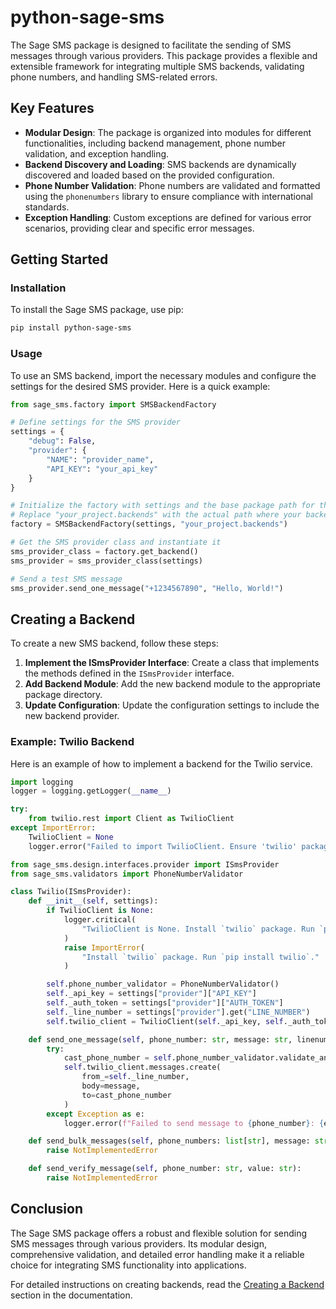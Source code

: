 # python-sage-sms

The Sage SMS package is designed to facilitate the sending of SMS messages through various providers. This package provides a flexible and extensible framework for integrating multiple SMS backends, validating phone numbers, and handling SMS-related errors.

## Key Features

- **Modular Design**: The package is organized into modules for different functionalities, including backend management, phone number validation, and exception handling.
- **Backend Discovery and Loading**: SMS backends are dynamically discovered and loaded based on the provided configuration.
- **Phone Number Validation**: Phone numbers are validated and formatted using the `phonenumbers` library to ensure compliance with international standards.
- **Exception Handling**: Custom exceptions are defined for various error scenarios, providing clear and specific error messages.

## Getting Started

### Installation

To install the Sage SMS package, use pip:

```bash
pip install python-sage-sms
```

### Usage

To use an SMS backend, import the necessary modules and configure the settings for the desired SMS provider. Here is a quick example:

```python
from sage_sms.factory import SMSBackendFactory

# Define settings for the SMS provider
settings = {
    "debug": False,
    "provider": {
        "NAME": "provider_name",
        "API_KEY": "your_api_key"
    }
}

# Initialize the factory with settings and the base package path for the backends
# Replace "your_project.backends" with the actual path where your backend modules are located
factory = SMSBackendFactory(settings, "your_project.backends")

# Get the SMS provider class and instantiate it
sms_provider_class = factory.get_backend()
sms_provider = sms_provider_class(settings)

# Send a test SMS message
sms_provider.send_one_message("+1234567890", "Hello, World!")
```

## Creating a Backend

To create a new SMS backend, follow these steps:

1. **Implement the ISmsProvider Interface**: Create a class that implements the methods defined in the `ISmsProvider` interface.
2. **Add Backend Module**: Add the new backend module to the appropriate package directory.
3. **Update Configuration**: Update the configuration settings to include the new backend provider.

### Example: Twilio Backend

Here is an example of how to implement a backend for the Twilio service.

```python
import logging
logger = logging.getLogger(__name__)

try:
    from twilio.rest import Client as TwilioClient
except ImportError:
    TwilioClient = None
    logger.error("Failed to import TwilioClient. Ensure 'twilio' package is installed.")

from sage_sms.design.interfaces.provider import ISmsProvider
from sage_sms.validators import PhoneNumberValidator

class Twilio(ISmsProvider):
    def __init__(self, settings):
        if TwilioClient is None:
            logger.critical(
                "TwilioClient is None. Install `twilio` package. Run `pip install twilio`."
            )
            raise ImportError(
                "Install `twilio` package. Run `pip install twilio`."
            )

        self.phone_number_validator = PhoneNumberValidator()
        self._api_key = settings["provider"]["API_KEY"]
        self._auth_token = settings["provider"]["AUTH_TOKEN"]
        self._line_number = settings["provider"].get("LINE_NUMBER")
        self.twilio_client = TwilioClient(self._api_key, self._auth_token)

    def send_one_message(self, phone_number: str, message: str, linenumber=None) -> None:
        try:
            cast_phone_number = self.phone_number_validator.validate_and_format(phone_number, region="US")
            self.twilio_client.messages.create(
                from_=self._line_number,
                body=message,
                to=cast_phone_number
            )
        except Exception as e:
            logger.error(f"Failed to send message to {phone_number}: {e}")

    def send_bulk_messages(self, phone_numbers: list[str], message: str, linenumber=None) -> None:
        raise NotImplementedError

    def send_verify_message(self, phone_number: str, value: str):
        raise NotImplementedError
```

## Conclusion

The Sage SMS package offers a robust and flexible solution for sending SMS messages through various providers. Its modular design, comprehensive validation, and detailed error handling make it a reliable choice for integrating SMS functionality into applications.

For detailed instructions on creating backends, read the [Creating a Backend](https://python-sage-sms.readthedocs.io/en/latest/) section in the documentation.
